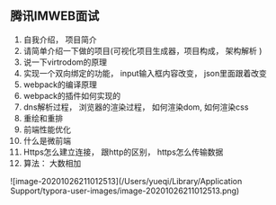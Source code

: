 ## 腾讯IMWEB面试

1. 自我介绍， 项目简介
2. 请简单介绍一下做的项目(可视化项目生成器，项目构成， 架构解析 )
3. 说一下virtrodom的原理
4. 实现一个双向绑定的功能， input输入框内容改变， json里面跟着改变
5. webpack的编译原理
6. webpack的插件如何实现的
7. dns解析过程， 浏览器的渲染过程， 如何渲染dom,  如何渲染css
8. 重绘和重排
9. 前端性能优化
10. 什么是微前端
11. Https怎么建立连接， 跟http的区别， https怎么传输数据
12. 算法： 大数相加



![image-20201026211012513](/Users/yueqi/Library/Application Support/typora-user-images/image-20201026211012513.png)